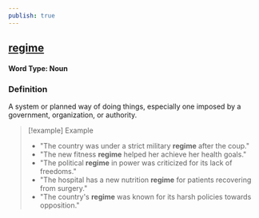 ```yaml
---
publish: true
---
```

## [regime](https://dictionary.cambridge.org/dictionary/english/regime)

#### Word Type: Noun

### Definition
A system or planned way of doing things, especially one imposed by a government, organization, or authority.

> [!example] Example
> 
> - "The country was under a strict military **regime** after the coup."
> - "The new fitness **regime** helped her achieve her health goals."
> - "The political **regime** in power was criticized for its lack of freedoms."
> - "The hospital has a new nutrition **regime** for patients recovering from surgery."
> - "The country's **regime** was known for its harsh policies towards opposition."
